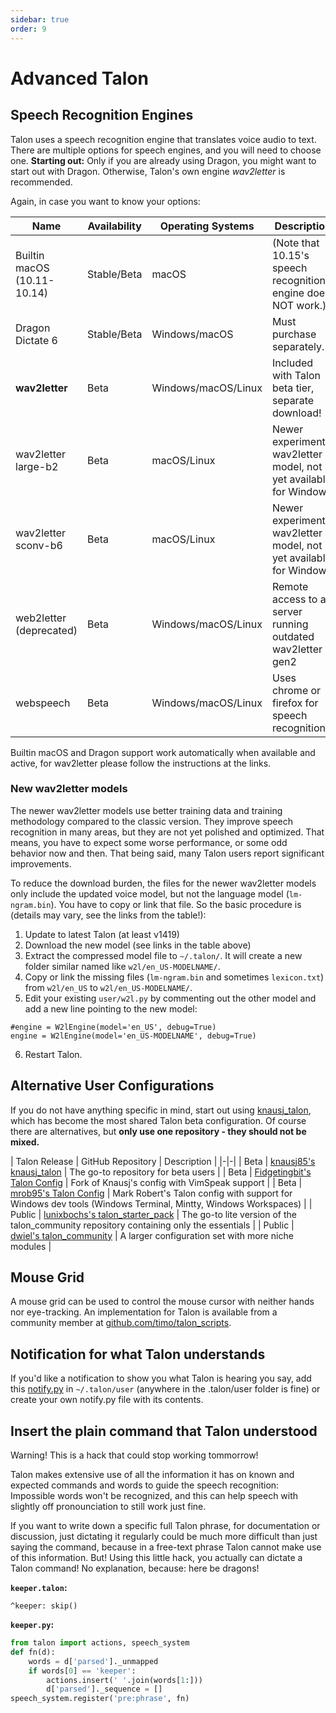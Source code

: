 ```yaml
---
sidebar: true
order: 9
---
```


# Advanced Talon

## Speech Recognition Engines

Talon uses a speech recognition engine that translates voice audio to text. There are multiple options for speech engines, and you will need to choose one. **Starting out:** Only if you are already using Dragon, you might want to start out with Dragon. Otherwise, Talon's own engine _wav2letter_ is recommended.

Again, in case you want to know your options:

| Name                        | Availability | Operating Systems   | Description                                                          | Link                            |
|-----------------------------|--------------|---------------------|----------------------------------------------------------------------|---------------------------------|
| Builtin macOS (10.11-10.14) | Stable/Beta  | macOS               | (Note that 10.15's speech recognition engine does NOT work.)         | |
| Dragon Dictate 6            | Stable/Beta  | Windows/macOS       | Must purchase separately.                                            | [Windows](/SettingUpTalonWindows10Dragon) |
| **wav2letter**              | Beta         | Windows/macOS/Linux | Included with Talon beta tier, separate download!                    | [Install instructions][wav2letter-gen2.1] |
| wav2letter large-b2         | Beta         | macOS/Linux         | Newer experimental wav2letter model, not yet available for Windows   | [Install instructions][wav2letter-large-b2] |
| wav2letter sconv-b6         | Beta         | macOS/Linux         | Newer experimental wav2letter model, not yet available for Windows   | [Install instructions][wav2letter-b6] |
| web2letter (deprecated)     | Beta         | Windows/macOS/Linux | Remote access to a server running outdated wav2letter gen2           | Ask `@aegis` in Slack for instructions |
| webspeech                   | Beta         | Windows/macOS/Linux | Uses chrome or firefox for speech recognition.                       | [Setup instructions][webspeech] |

[wav2letter-gen2.1]: https://talonvoice.slack.com/archives/G9YTMSZ2T/p1597793361100700?thread_ts=1597793171.100600&cid=G9YTMSZ2T "Wav2Letter Gen2.1"
[wav2letter-large-b2]: https://talonvoice.slack.com/archives/G9YTMSZ2T/p1595567914289200 "Wav2Letter Large Beta-2"
[wav2letter-b6]: https://talonvoice.slack.com/archives/G9YTMSZ2T/p1602339473085300 "Wav2Letter Beta-6"
[webspeech]: https://talonvoice.slack.com/archives/G9YTMSZ2T/p1591830066339600 "Webspeech Instructions"

Builtin macOS and Dragon support work automatically when available and active, for wav2letter please follow the instructions at the links.

### New wav2letter models

The newer wav2letter models use better training data and training methodology compared to the classic version.  They improve speech recognition in many areas, but they are not yet polished and optimized.  That means, you have to expect some worse performance, or some odd behavior now and then.  That being said, many Talon users report significant improvements.

To reduce the download burden, the files for the newer wav2letter models only include the updated voice model, but not the language model (`lm-ngram.bin`).  You have to copy or link that file.  So the basic procedure is (details may vary, see the links from the table!):

1. Update to latest Talon (at least v1419)
2. Download the new model (see links in the table above)
3. Extract the compressed model file to `~/.talon/`. It will create a new folder similar named like `w2l/en_US-MODELNAME/`.
4. Copy or link the missing files (`lm-ngram.bin` and sometimes `lexicon.txt`) from `w2l/en_US` to `w2l/en_US-MODELNAME/`.
5. Edit your existing `user/w2l.py` by commenting out the other model and add a new line pointing to the new model:
```
#engine = W2lEngine(model='en_US', debug=True)
engine = W2lEngine(model='en_US-MODELNAME', debug=True)
```
6. Restart Talon.


## Alternative User Configurations

If you do not have anything specific in mind, start out using [knausj_talon](https://github.com/knausj85/knausj_talon), which has become the most shared Talon beta configuration.  Of course there are alternatives, but **only use one repository - they should not be mixed.**

| Talon Release | GitHub Repository | Description |
|-|-|
| Beta | [knausj85's knausj_talon](https://github.com/knausj85/knausj_talon) | The go-to repository for beta users |
| Beta | [Fidgetingbit's Talon Config](https://github.com/fidgetingbits/knausj_talon) | Fork of Knausj's config with VimSpeak support |
| Beta | [mrob95's Talon Config](https://github.com/mrob95/MR-talon) | Mark Robert's Talon config with support for Windows dev tools (Windows Terminal, Mintty, Windows Workspaces) |
| Public | [lunixbochs's talon_starter_pack](https://github.com/lunixbochs/talon_starter_pack) | The go-to lite version of the talon_community repository containing only the essentials |
| Public | [dwiel's talon_community](https://github.com/dwiel/talon_community) | A larger configuration set with more niche modules |


## Mouse Grid

A mouse grid can be used to control the mouse cursor with neither hands nor eye-tracking.  An implementation for Talon is available from a community member at [github.com/timo/talon_scripts](https://github.com/timo/talon_scripts/tree/master/mousegrid).


## Notification for what Talon understands

If you'd like a notification to show you what Talon is hearing you say, add this [notify.py](https://github.com/TalonCommunity/Wiki/tree/gh-pages/extras/notify.py) in `~/.talon/user` (anywhere in the .talon/user folder is fine) or create your own notify.py file with its contents.


## Insert the plain command that Talon understood

Warning! This is a hack that could stop working tommorrow!

Talon makes extensive use of all the information it has on known and expected commands and words to guide the speech recognition: Impossible words won't be recognized, and this can help speech with slightly off pronounciation to still work just fine.

If you want to write down a specific full Talon phrase, for documentation or discussion, just dictating it regularly could be much more difficult than just saying the command, because in a free-text phrase Talon cannot make use of this information.  But! Using this little hack, you actually can dictate a Talon command!  No explanation, because: here be dragons!

**`keeper.talon`:**
```
^keeper: skip()
```

**`keeper.py`:**
```python
from talon import actions, speech_system
def fn(d):
    words = d['parsed']._unmapped
    if words[0] == 'keeper':
        actions.insert(' '.join(words[1:]))
        d['parsed']._sequence = []
speech_system.register('pre:phrase', fn)
```
